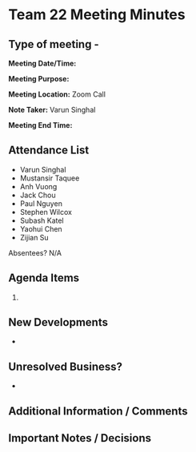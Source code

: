# Team 22 Meeting Minutes
## Type of meeting - 

**Meeting Date/Time:**   

**Meeting Purpose:**   

**Meeting Location:**   Zoom Call

**Note Taker:** Varun Singhal

**Meeting End Time:** 

## Attendance List
- Varun Singhal
- Mustansir Taquee
- Anh Vuong
- Jack Chou
- Paul Nguyen
- Stephen Wilcox
- Subash Katel
- Yaohui Chen   
- Zijian Su
  
Absentees?
N/A

## Agenda Items 
1. 

## New Developments
- 

## Unresolved Business?
- 

## Additional Information / Comments


## Important Notes / Decisions


